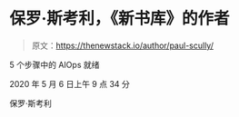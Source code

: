 # 保罗·斯考利，《新书库》的作者

> 原文：<https://thenewstack.io/author/paul-scully/>

5 个步骤中的 AIOps 就绪

2020 年 5 月 6 日上午 9 点 34 分

保罗·斯考利